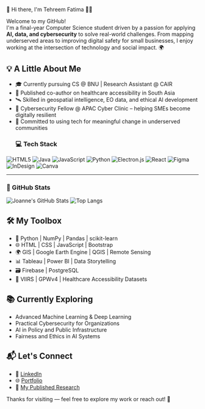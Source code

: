🌼 Hi there, I'm Tehreem Fatima 👩‍💻

Welcome to my GitHub!  
I'm a final-year Computer Science student driven by a passion for applying **AI, data, and cybersecurity** to solve real-world challenges. From mapping underserved areas to improving digital safety for small businesses, I enjoy working at the intersection of technology and social impact. 🌍

## 💡 A Little About Me
- 🎓 Currently pursuing CS @ BNU | Research Assistant @ CAIR
- 📝 Published co-author on healthcare accessibility in South Asia  
- 🛰️ Skilled in geospatial intelligence, EO data, and ethical AI development  
- 🔐 Cybersecurity Fellow @ APAC Cyber Clinic – helping SMEs become digitally resilient  
- 🤝 Committed to using tech for meaningful change in underserved communities
   ### 💻 Tech Stack
![HTML5](https://img.shields.io/badge/HTML5-E34F26?style=flat&logo=html5&logoColor=white)
![Java](https://img.shields.io/badge/Java-ED8B00?style=flat&logo=java&logoColor=white)
![JavaScript](https://img.shields.io/badge/JavaScript-F7DF1E?style=flat&logo=javascript&logoColor=black)
![Python](https://img.shields.io/badge/Python-3776AB?style=flat&logo=python&logoColor=white)
![Electron.js](https://img.shields.io/badge/Electron-47848F?style=flat&logo=electron&logoColor=white)
![React](https://img.shields.io/badge/React-61DAFB?style=flat&logo=react&logoColor=black)
![Figma](https://img.shields.io/badge/Figma-F24E1E?style=flat&logo=figma&logoColor=white)
![InDesign](https://img.shields.io/badge/Adobe%20InDesign-FF3366?style=flat&logo=adobeindesign&logoColor=white)
![Canva](https://img.shields.io/badge/Canva-00C4CC?style=flat&logo=canva&logoColor=white)

---

### 🌱 GitHub Stats

![Joanne's GitHub Stats](https://github-readme-stats.vercel.app/api?username=yourgithubusername&show_icons=true&theme=tokyonight&hide=prs)
![Top Langs](https://github-readme-stats.vercel.app/api/top-langs/?username=yourgithubusername&layout=compact&theme=tokyonight)

## 🛠️ My Toolbox
- 🐍 Python | NumPy | Pandas | scikit-learn  
- 🌐 HTML | CSS | JavaScript | Bootstrap  
- 🌍 GIS | Google Earth Engine | QGIS | Remote Sensing  
- 📊 Tableau | Power BI | Data Storytelling  
- 🗃️ Firebase | PostgreSQL  
- 📡 VIIRS | GPWv4 | Healthcare Accessibility Datasets

## 📚 Currently Exploring
- Advanced Machine Learning & Deep Learning  
- Practical Cybersecurity for Organizations  
- AI in Policy and Public Infrastructure  
- Fairness and Ethics in AI Systems

## 📬 Let's Connect
- 💼 [LinkedIn](https://www.linkedin.com/in/tehreemf)  
- 🌐 [Portfolio](file:///Users/apple/Downloads/Copy%20of%20tehreemmfatima.pdf)   
- 📄 [My Published Research](https://arxiv.org/pdf/2409.14194)

Thanks for visiting — feel free to explore my work or reach out! 💫
